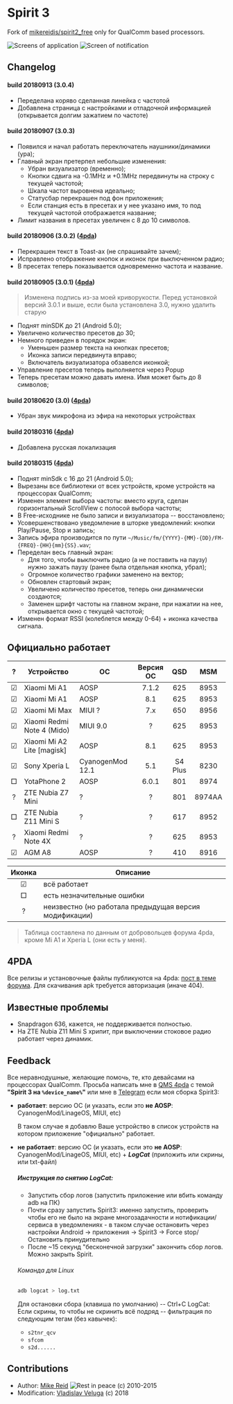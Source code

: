 # Spirit 3
Fork of [mikereidis/spirit2_free](https://github.com/mikereidis/spirit2_free) only for QualComm based processors.

![Screens of application](https://raw.githubusercontent.com/vladislav805/Spirit3-FM/master/docs_images/screens.png)
![Screen of notification](https://raw.githubusercontent.com/vladislav805/Spirit3-FM/master/docs_images/screen-record.png)

## Changelog
#### build 20180913 (3.0.4)
* Переделана коряво сделанная линейка с частотой
* Добавлена страница с настройками и отладочной информацией (открывается долгим зажатием по частоте)

#### build 20180907 (3.0.3)
* Появился и начал работать переключатель наушники/динамики (ура); 
* Главный экран претерпел небольшие изменения:
    * Убран визуализатор (временно);
    * Кнопки сдвига на -0.1MHz и +0.1MHz передвинуты на строку с текущей частотой;
    * Шкала частот выровнена идеально;
    * Статусбар перекрашен под фон приложения;
    * Если станция есть в пресетах и у нее указано имя, то под текущей частотой отображается название;
* Лимит названия в пресетах увеличен с 8 до 10 символов.

#### build 20180906 (3.0.2) ([4pda](http://4pda.ru/forum/index.php?showtopic=543819&view=findpost&p=76756386))
* Перекрашен текст в Toast-ах (не спрашивайте зачем);
* Исправлено отображение кнопок и иконок при выключенном радио;
* В пресетах теперь показывается одновременно частота и название.

#### build 20180905 (3.0.1) ([4pda](http://4pda.ru/forum/index.php?showtopic=543819&view=findpost&p=76716257))
> Изменена подпись из-за моей криворукости. Перед установкой версий 3.0.1 и выше, если была установлена 3.0, нужно удалить старую

* Поднят minSDK до 21 (Android 5.0);
* Увеличено количество пресетов до 30;
* Немного приведен в порядок экран:
    * Уменьшен размер текста на кнопках пресетов;
    * Иконка записи передвинута вправо;
    * Включатель визуализатора обзавелся иконкой;
* Управление пресетов теперь выполняется через Popup
* Теперь пресетам можно давать имена. Имя может быть до 8 символов;


#### build 20180620 (3.0) ([4pda](http://4pda.ru/forum/index.php?showtopic=543819&view=findpost&p=74367538))
* Убран звук микрофона из эфира на некоторых устройствах

#### build 20180316 ([4pda](http://4pda.ru/forum/index.php?showtopic=543819&view=findpost&p=71410712))
* Добавлена русская локализация

#### build 20180315 ([4pda](http://4pda.ru/forum/index.php?showtopic=543819&view=findpost&p=71343076))
* Поднят minSdk с 16 до 21 (Android 5.0);
* Вырезаны все библиотеки от всех устройств, кроме устройств на процессорах QualComm;
* Изменен элемент выбора частоты: вместо круга, сделан горизонтальный ScrollView с полосой выбора частоты;
* В Free-исходнике не было записи и визуализатора -- восстановлено;
* Усовершенствовано уведомление в шторке уведомлений: кнопки Play/Pause, Stop и запись;
* Запись эфира производится по пути `~/Music/fm/{YYYY}-{MM}-{DD}/FM-{FREQ}-{HH}{mm}{SS}.wav`;
* Переделан весь главный экран:
    * Для того, чтобы выключить радио (а не поставить на паузу) нужно зажать паузу (ранее была отдельная кнопка, убрал);
    * Огромное количество графики заменено на вектор;
    * Обновлен стартовый экран;
    * Увеличено количество пресетов, теперь они динамически создаются;
    * Заменен шрифт частоты на главном экране, при нажатии на нее, открывается окно с текущей частотой; 
* Изменен формат RSSI (колеблется между 0-64) + иконка качества сигнала.

## Официально работает

| ? | Устройство | ОС | Версия ОС | QSD | MSM |  
|:-:| ---------- | -- |:-------------:|:---:|:---:|
| ☑ | Xiaomi Mi A1 | AOSP | 7.1.2 | 625 | 8953 |
| ☑ | Xiaomi Mi A1 | AOSP | 8.1 | 625 | 8953 |
| ☑ | Xiaomi Mi Max | MIUI ? | 7.x | 650 | 8956 |
| ☑ | Xiaomi Redmi Note 4 (Mido) | MIUI 9.0 | ? | 625 | 8953 |
| ☑ | Xiaomi Mi A2 Lite \[magisk\] | AOSP | 8.1 | 625 | 8953 |
| ☑ | Sony Xperia L | CyanogenMod 12.1 | 5.1 | S4 Plus | 8230 |
| □ | YotaPhone 2 | AOSP | 6.0.1| 801 | 8974 |
| ? | ZTE Nubia Z7 Mini | ? | ? | 801 | 8974AA |
| □ | ZTE Nubia Z11 Mini S | ? | ? | 617 | 8952 |
| ? | Xiaomi Redmi Note 4X | ? | ? | 625 | 8953 |
| ☑ | AGM A8 | AOSP | ? | 410 | 8916 |

| Иконка | Описание |
|:------:| -------- |
| ☑ | всё работает |
| □ | есть незначительные ошибки |
| ? | неизвестно (но работала предыдущая версия модификации) |

> Таблица составлена по данным от добровольцев форума 4pda, кроме Mi A1 и Xperia L (они есть у меня).

## 4PDA
Все релизы и установочные файлы публикуются на 4pda: [пост в теме форума](http://4pda.ru/forum/index.php?showtopic=543819&view=findpost&p=76841416). Для скачивания apk требуется авторизация (иначе 404).
      
## Известные проблемы
* Snapdragon 636, кажется, не поддерживается полностью.
* На ZTE Nubia Z11 Mini S хрипит, при выключении стоковое радио работает через динамик. 


## Feedback

Все неравнодушные, желающие помочь, те, кто девайсами на процессорах QualComm.
Просьба написать мне в [QMS 4pda](https://4pda.ru/forum/index.php?act=qms&mid=3786628) с темой **"Spirit 3 на `%device_name%`"** или мне в [Telegram](tg://resolve?domain=vladislav805) если моя сборка Spirit3:
* **работает**: версию ОС (и указать, если это **не AOSP**: CyanogenMod/LinageOS, MIUI, etc)

    В таком случае я добавлю Ваше устройство в список устройств на котором приложение "официально" работает.

* **не работает**: версию ОС (и указать, если это **не AOSP**: CyanogenMod/LinageOS, MIUI, etc) + ***LogCat*** (приложить или скрины, или txt-файл)
  ##### Инструкция по снятию LogCat:
    * Запустить сбор логов (запустить приложение или вбить команду adb на ПК)
    * Почти сразу запустить Spirit3: именно запустить, проверить чтобы его не было на экране многозадачности и нотификации/сервиса в уведомлениях - в таком случае остановить через настройки Android -> приложения -> Spirit3 -> Force stop/Остановить принудительно
    * После ~15 секунд "бесконечной загрузки" закончить сбор логов. Можно закрыть Spirit.
  ###### Команда для Linux
  ```bash
  adb logcat > log.txt
  ```
  Для остановки сбора (клавиша по умолчанию) -- Ctrl+C
  LogCat: 
  Если скрины, то чтобы не скринить всё подряд -- фильтрация по следующим тегам (без кавычек):
    * `s2tnr_qcv`
    * `sfcom`
    * `s2d......`
    
## Contributions
* Author: [Mike Reid](https://github.com/mikereidis) ![Rest in peace](https://cs5-3.4pda.to/11327050.gif) (c) 2010-2015
* Modification: [Vladislav Veluga](https://github.com/vladislav805) (c) 2018